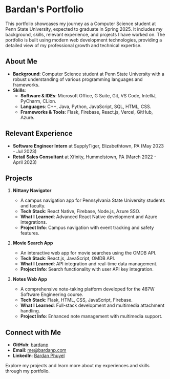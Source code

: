 # Bardan's Portfolio

This portfolio showcases my journey as a Computer Science student at Penn State University, expected to graduate in Spring 2025. It includes my background, skills, relevant experience, and projects I have worked on. The portfolio is built using modern web development technologies, providing a detailed view of my professional growth and technical expertise.

## About Me
- **Background**: Computer Science student at Penn State University with a robust understanding of various programming languages and frameworks.
- **Skills**: 
  - **Software & IDEs**: Microsoft Office, G Suite, Git, VS Code, IntelliJ, PyCharm, CLion.
  - **Languages**: C++, Java, Python, JavaScript, SQL, HTML, CSS.
  - **Frameworks & Tools**: Flask, Firebase, React.js, Vercel, GitHub, Azure.

## Relevant Experience
- **Software Engineer Intern** at SupplyTiger, Elizabethtown, PA (May 2023 - Jul 2023)
- **Retail Sales Consultant** at Xfinity, Hummelstown, PA (March 2022 - April 2023)

## Projects
1. **Nittany Navigator**
   - A campus navigation app for Pennsylvania State University students and faculty.
   - **Tech Stack**: React Native, Firebase, Node.js, Azure SSO.
   - **What I Learned**: Advanced React Native development and Azure integrations.
   - **Project Info**: Campus navigation with event tracking and safety features.

2. **Movie Search App**
   - An interactive web app for movie searches using the OMDB API.
   - **Tech Stack**: React.js, JavaScript, OMDB API.
   - **What I Learned**: API integration and real-time data management.
   - **Project Info**: Search functionality with user API key integration.

3. **Notes Web App**
   - A comprehensive note-taking platform developed for the 487W Software Engineering course.
   - **Tech Stack**: Flask, HTML, CSS, JavaScript, Firebase.
   - **What I Learned**: Full-stack development and multimedia attachment handling.
   - **Project Info**: Enhanced note management with multimedia support.

## Connect with Me
- **GitHub**: [bardanp](https://github.com/bardanp)
- **Email**: [me@bardanp.com](mailto:me@bardanp.com)
- **LinkedIn**: [Bardan Phuyel](https://www.linkedin.com/in/bardanp)

Explore my projects and learn more about my experiences and skills through my portfolio.
